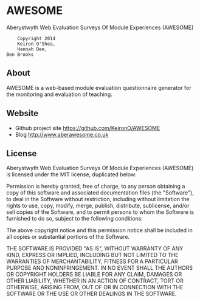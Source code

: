 AWESOME
=======

Aberystwyth Web Evaluation Surveys Of Module Experiences (AWESOME)

        Copyright 2014
        Keiron O'Shea,
        Hannah Dee,
	Ben Brooks
About
-----

AWESOME is a web-based module evaluation questionnaire generator for the monitoring and evaluation of teaching.

Website
-----

* Github project site https://github.com/KeironO/AWESOME
* Blog http://www.aberawesome.co.uk

License
-------

Aberystwyth Web Evaluation Surveys Of Module Experiences (AWESOME) is licensed under the MIT license, duplicated below:

 Permission is hereby granted, free of charge, to any person obtaining a copy of this software and associated documentation files (the "Software"), to deal in the Software without restriction, including without limitation the rights to use, copy, modify, merge, publish, distribute, sublicense, and/or sell copies of the Software, and to permit persons to whom the Software is furnished to do so, subject to the following conditions:
 
 The above copyright notice and this permission notice shall be included in all copies or substantial portions of the Software.
 
 THE SOFTWARE IS PROVIDED "AS IS", WITHOUT WARRANTY OF ANY KIND, EXPRESS OR IMPLIED, INCLUDING BUT NOT LIMITED TO THE WARRANTIES OF MERCHANTABILITY, FITNESS FOR A PARTICULAR PURPOSE AND NONINFRINGEMENT. IN NO EVENT SHALL THE AUTHORS OR COPYRIGHT HOLDERS BE LIABLE FOR ANY CLAIM, DAMAGES OR OTHER LIABILITY, WHETHER IN AN ACTION OF CONTRACT, TORT OR OTHERWISE, ARISING FROM, OUT OF OR IN CONNECTION WITH THE SOFTWARE OR THE USE OR OTHER DEALINGS IN THE SOFTWARE.
